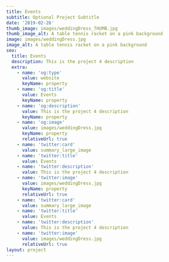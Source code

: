 ```yaml
---
title: Events 
subtitle: Optional Project Subtitle
date: '2019-02-26'
thumb_image: images/weddingDress_THUMB.jpg
thumb_image_alt: A table tennis racket on a pink background
image: images/weddingDress.jpg
image_alt: A table tennis racket on a pink background
seo:
  title: Events 
  description: This is the project 4 description
  extra:
    - name: 'og:type'
      value: website
      keyName: property
    - name: 'og:title'
      value: Events 
      keyName: property
    - name: 'og:description'
      value: This is the project 4 description
      keyName: property
    - name: 'og:image'
      value: images/weddingDress.jpg
      keyName: property
      relativeUrl: true
    - name: 'twitter:card'
      value: summary_large_image
    - name: 'twitter:title'
      value: Events 
    - name: 'twitter:description'
      value: This is the project 4 description
    - name: 'twitter:image'
      value: images/weddingDress.jpg
      keyName: property
      relativeUrl: true
    - name: 'twitter:card'
      value: summary_large_image
    - name: 'twitter:title'
      value: Events 
    - name: 'twitter:description'
      value: This is the project 4 description
    - name: 'twitter:image'
      value: images/weddingDress.jpg
      relativeUrl: true
layout: project
---
```

